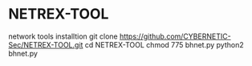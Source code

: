 # NETREX-TOOL
network tools 
installtion
git clone 
https://github.com/CYBERNETIC-Sec/NETREX-TOOL.git
cd NETREX-TOOL
chmod 775 bhnet.py
python2 bhnet.py
